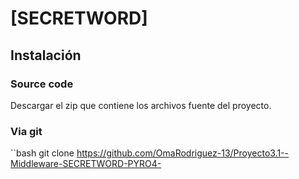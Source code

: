 # [SECRETWORD]
 
## Instalación

### Source code

Descargar el zip que contiene los archivos fuente del proyecto.

### Via git 

``bash
git clone https://github.com/OmaRodriguez-13/Proyecto3.1--Middleware-SECRETWORD-PYRO4-
```